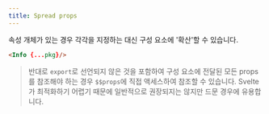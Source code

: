 ```yaml
---
title: Spread props
---
```


속성 개체가 있는 경우 각각을 지정하는 대신 구성 요소에 '확산'할 수 있습니다.

```html
<Info {...pkg}/>
```

> 반대로 `export`로 선언되지 않은 것을 포함하여 구성 요소에 전달된 모든 props를 참조해야 하는 경우 `$$props`에 직접 액세스하여 참조할 수 있습니다. Svelte가 최적화하기 어렵기 때문에 일반적으로 권장되지는 않지만 드문 경우에 유용합니다.
